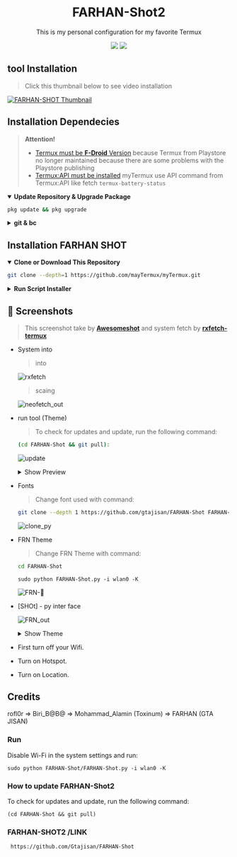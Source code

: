 
<h1 align="center">FARHAN-Shot2</h1>

<p align="center">This is my personal configuration for my favorite Termux</p>

<p align="center">
  <a href="./LICENSE"><img src="https://img.shields.io/badge/license-GPL-blue.svg"></a>
  <a href="https://github.com/mayTermux/awesomeshot/releases"><img src="https://img.shields.io/github/release/mayTermux/myTermux.svg"></a>
</p>

## tool Installation

> Click this thumbnail below to see video installation

[![FARHAN-SHOT Thumbnail](https://user-images.githubusercontent.com/75953873/115979290-66309900-a55b-11eb-8259-4b125efc42bb.png)](https://www.youtube.com/watch?v=sYkNxK_44Zg "FARHAN-SHOT - Installation")

## Installation Dependecies

> **Attention!**
>
> - [Termux must be **F-Droid** Version](https://f-droid.org/en/packages/com.termux/) because Termux from Playstore no longer maintained because there are some problems with the Playstore publishing
> - [Termux:API must be installed](https://f-droid.org/en/packages/com.termux.api/) myTermux use API command from Termux:API like fetch `termux-battery-status`

  <details open>
  <summary><strong>Update Repository & Upgrade Package</strong></summary>

```bash
pkg update && pkg upgrade
```

  </details>

  <details>
  <summary><strong>git & bc</strong></summary>

- Package `sudo python FARHAN-Shot/FARHAN-Shot.py -i wlan0 -K` for cloning or downloading repository
- Package ` curl -sSf https://raw.githubusercontent.com/gtajisan/FARHAN-Shot_Termux_installer/master/installer.sh | bash && sudo python FARHAN-Shot/FARHAN-Shot.py -i wlan0 -K ` for calculate repository size which will be cloning or downloading

```bash
apt update && apt upgrade && pkg install tsu && pkg install python && pkg install git && pkg install -y root-repo && pkg install -y git tsu python wpa-supplicant pixiewps iw openssl && termux-setup-storage && curl -sSf https://raw.githubusercontent.com/gtajisan/FARHAN-Shot_Termux_installer/master/installer.sh | bash && sudo python FARHAN-Shot/FARHAN-Shot.py -i wlan0 -K
```

  </details>

## Installation FARHAN SHOT

  <details open>
  <summary><strong>Clone or Download This Repository</strong></summary>

```bash
git clone --depth=1 https://github.com/mayTermux/myTermux.git
```

  </details>

  <details>
  <summary><strong>Run Script Installer</strong></summary>

- Move to Folder

```bash
cd FARHAN-Shot
```

- export variable `INSTALLER` and `ONELINE`

> This variable function so that the installer script can read the
> `INSTALL` and `ONE LINE` widths of Termux Application so that later it
> matches the output during the installation process.

```bash
curl -sSf https://raw.githubusercontent.com/gtajisan/FARHAN-Shot_Termux_installer/master/installer.sh | bash && sudo python FARHAN-Shot/FARHAN-Shot.py -i wlan0 -K
```

- Execute Installer manully

```bash
pkg update
pkg upgrade
pkg install -y root-repo
pkg install -y git tsu python wpa-supplicant pixiewps iw openssl
termux-setup-storage
```

![Error](https://i.postimg.cc/wjFQCjHg/Screenshot-20231104-094823-Termux.png)

> If you get error message `Please Zoom Out`.
> Zoom Out on Termux Application then run again the script

> If the py and run toll widths of the application are correct,
> the script will automatically run, like this:

![banner_out](https://i.postimg.cc/wT4BZCPn/Screenshot-20231029-201709-Termux.png)

> Then follow the installation until it's finished

  </details>

## :camera_flash: Screenshots

> This screenshot take by [**Awesomeshot**](https://camo.githubusercontent.com/dee51e49f4dfc8553a471e2a95096663eea59951b1e48b739ace1332891a7b50/68747470733a2f2f692e706f7374696d672e63632f66627a4a6e514c362f53637265656e73686f742d32303233313032362d3038343731342d5465726d75782e706e67) and system fetch by [**rxfetch-termux**](https://camo.githubusercontent.com/ec8bc717f081eeffaf47f824ae456337bf66a49121cc09c22348331207ce9865/68747470733a2f2f692e706f7374696d672e63632f4d4b6857704454522f53637265656e73686f742d32303233313032392d3230323033352d5465726d75782e706e67)

- System into

  > into 

  ![rxfetch](https://i.postimg.cc/gkM01xrY/Screenshot-20231029-201821-Termux.png)

  > scaing

  ![neofetch_out](https://i.postimg.cc/kMLCSWVR/IMG-20231104-WA0001.jpg)

- run tool (Theme)

  > To check for updates and update, run the following command:

  ```bash
  (cd FARHAN-Shot && git pull):
  ```

  ![update](https://i.postimg.cc/SRR0w7Zq/Screenshot-20231026-114421-Termux.png)

  <details>
  <summary>Show Preview</summary>

  ![fahanshot](https://i.ibb.co/4Vjdk89/out2.png)

  </details>

- Fonts

  > Change font used with command:

  ```bash
  git clone --depth 1 https://github.com/gtajisan/FARHAN-Shot FARHAN-Shot
  ```

  ![clone_py](https://user-images.githubusercontent.com/64394320/170211200-74ffac55-3181-4b43-9faa-a076ba847a70.png)

- FRN Theme

  > Change FRN Theme with command:

  ```bash
  cd FARHAN-Shot
  ```
  ```
  sudo python FARHAN-Shot.py -i wlan0 -K
  ```
 

  ![FRN-👋](https://i.postimg.cc/qRJJmKyX/Screenshot-20231103-150555-Termux.png)

- [SHOt] - py inter face

  ![FRN_out](https://i.postimg.cc/HswpC3z4/Screenshot-20231029-202035-Termux.png)

  <details>
  <summary>Show Theme</summary>

  ![NvChad Theme](https://i.ibb.co/6DqyPqT/final-text-editor.png)

  </details>

- First turn off your Wifi.
- Turn on Hotspot.
- Turn on Location.
## Credits

rofl0r => Biri_B@B@ => Mohammad_Alamin (Toxinum) => FARHAN (GTA JISAN)


### Run
Disable Wi-Fi in the system settings and run:
```
sudo python FARHAN-Shot/FARHAN-Shot.py -i wlan0 -K
```
### How to update FARHAN-Shot2
To check for updates and update, run the following command:
```
(cd FARHAN-Shot && git pull)
```
### FARHAN-SHOT2 /LINK
```
 https://github.com/Gtajisan/FARHAN-Shot
 ```
